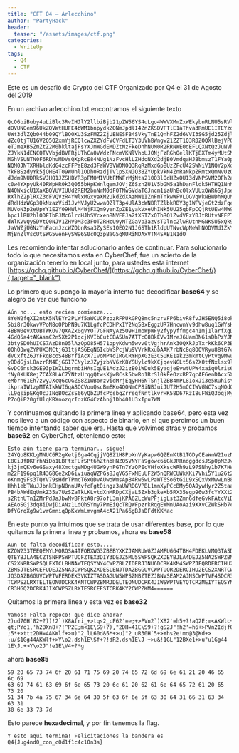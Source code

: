 ```yaml
---
title: "CFT Q4 – Arlecchino"
author: "PartyHack"
header: 
  teaser: "/assets/images/ctf.png"
categories:
  - WriteUp
tags:
  - Q4
  - CTF
---
```




Este es un desafió de Crypto del CTF Organizado por Q4 el 31 de Agosto del 2019

En un archivo arlecchino.txt encontramos el siguiente texto

	QcO6biBuby4uLiBlc3RvIHJlY2llbiBjb21pZW56YS4uLgo4WWVXMmZxWEkybnRLNU5sRVlyMlBMV2Y1YV
	dDVUNQem96UkZQVWtHUFE4bWM1bnpydkZQNmJpdlI4ZnZKSDVFTlE1aThva3RmUE1ITEYzdHlRNWJpOHIz
	UWt3dlZQb044b09QYlBOOXU3SzFMZ2ZjUENESFB4SVkyTnE1QnhFZ2d6VVI3SG5jd25ZdjlkaHc4dXExR1
	dZc0tjTU1GV2Q5Q2xmYjRCQlcwZXZYdFVCVFdLT3Y3UVhBWngwZ1ZZT1Q3R0ZOQXlBejVPOUgxbWJXcFdG
	eTJmeXB5ZmZtZ2M0bkltajFsYXJmWGdEMDZtNzFkeDhhNUM0R2RRNWE0dEFLQXNtQzJuNVh0MlAxcWNqS1
	ZJYkN1dENCQTVVbjdBVFRjUThCa0VWdzFNcmVKNlVhbUJONjFzRGhQellKTjBXTm4yMUtSMW9XM2J0eVNE
	MGhVSUNTN0F6RDhuMDVsQXpRcE84NUg1NzFvcHlLZHdoNXd2djB0VmdqaHJBbmszT1FYa0pwVHhya0trNk
	NQM0JNTXRHbldKdG4zcFFPaE8zd3FaWVBVWDNOQ3RqRzMxdGpBUzZFcU42SWNiV1NQY2pXdTlWVnJrUnh1
	YkFBSzdyYk5jOHE4T09WUnl1ODh0RzdjTVlpSXNJQ3BZYUpkVkN4ZnRaNkpZRmtxQmNvUzQ4QllmaUFjWD
	dJdm9NUDRkSVJHQ1JZSHBYR3pFM0M1VUtFMWFrMjNta210Q3lQdHZxOU13dVNPSVM2OFh2azNJeUJEZEdq
	c0w4YXpyUk40RWpHR0k3Q055bHpKWnlqemJOVjZ6SzhZU1V5bGM5a1hDanFldk5HTHQ1NnMyWDB0Zk54bH
	N4OWxicU1XaXBQVUVIUUd2REM2bnNrM0dFOTNwSVdaTGJncm1iaUhBc0lxVUUxQWR6SjJpekUwaVdEdWs1
	RXlhZ2plRXZ3dFVQVzR4YWlxMGxyaXM2UkdZdXAzMW1IZnFmTnkwWFVLOGVqWkNBWDhMQUM3WU50elVycW
	dRdHdzWGp3QkNzazVid1JvMVJyU2wwa0ZlT3p4UlA3cWNBRTZlbkRBY3g1WFVjeGt2dzFqeTlmZU1icm42
	MUVoN3p2eUpYY1E2Y09HWlM4WjFXQm9yenZpZE1yakVxeUhINk5UU25qbFpCQjRtUEw4MW94SmkzZTVSdW
	hpc1lRU2hlODFIbEJMcGlrcHJhSVcxenBNVEFJa2tXSTZxQThRQ1ZvdVFzY0JtRUtvNFFPTm1DUDhpTkJK
	dWlKVVQySDVtQ0NJV1ZHV0M3c3FOT2RHcU9yNTZGaVp3azVsTDlnc2lwRUtnMGNKSU5xQk9jWnNTNjZ5UW
	JaVWZjUGNzYnFacnJzcWZObnRsa3ZySEs1OEQ2N1J6STh1RldpUTNvcWpNeWhNODVMd1ZkY1dxUDdvUWlQ
	MjBnZlVscUtSWG5venFySW96S0c0Q3pBaG5qMURiNDAxVTN4SXB1N1dO

Les recomiendo intentar solucionarlo antes de continuar. Para solucionarlo todo lo que necesitamos esta en CyberChef, fue un acierto de la organización tenerlo en local junto, para ustedes esta internet [https://gchq.github.io/CyberChef/](https://gchq.github.io/CyberChef/){:target="_blank"}

Lo primero que supongo la mayoría intento fue decodificar **base64** y se alegro de ver que funciono

	Aún no... esto recien comienza...
	8YeW2fqXI2ntK5NlEYr2PLWf5aWCUCPzozRFPUkGPQ8mc5nzrvFP6bivR8fvJH5ENQ5i8oktfPMHLF3tyQ
	5bi8r3QkwvVPoN8oOPbPN9u7K1LgfcPCDHPxIY2Nq5BxEggzUR7HncwnYv9dhw8uq1GWYsKcMMFWd9Clfb
	4BBW0evXtUBTWKOv7QXAZx0gVYOT7GFNAyAz5O9H1mbWpWFy2fypyffmgc4nImj1larfXgD06m71dx8a5C
	4GdQ5a4tAKAsmC2n5Xt2P1qcjKVIbCutCBA5Un7ATTcQ8BkEVw1MreJ6UamBN61sDhPzYJN0WNn21KR1oW
	3btySD0hUICS7AzD8n05lAzQpO85H571opyKdwh5wvv0tVgjhrAnk3OQXkJpTxrkKk6CP3BMMtGnWJtn3p
	QOhO3wqZYPUX3NCtjG31tjAS6EqN6IcbWSPcjWu9VVrkRxubAAK7rbNc8q8OOVRyu88tG7cMYiIsICpYaJ
	dVCxftZ6JYFkqBcoS48BYfiAcX7IvoMP4dIRGCRYHpXGzE3C5UKE1ak23mkmtCyPtvq9MwuSOIS68Xvk3I
	yBDdGjsL8azrRN4EjGGI7CNylzJZyjzbNV6zK8YSUylc9kXCjqevNGLt56s2X0tfNxlsx9lbqMWipPUEHQ
	GvDC6nsk3GE93pIWZLbgrmbiHAsIqUE1AdzJ2izE0iWDuk5EyagjeEvwtUPW4xaiq0lris6RGYup31mHfq
	fNy0XUK8ejZCAX8LAC7YNtzUrqgQtwsXjwBCsk5bwRo1RrSl0kFeOzxRP7qcAE6enDAcx5XUcxkvw1jy9f
	eMbrn61Eh7zvyJXcQ6cOGZS8Z1WBorzvidMrjEqyHH6NTSnjlZBB4mPL81oxJi3e5RuhisYQShe81HlBLp
	ikpraIW1zpMTAIkkWI6qA8QCVouQscBmEKo4QONmCP8iNBJuiJUT2H5mCCIWVGWC7sqNOdGqOr56FiZwk5
	lL9gsipEKg0cJINqBOcZsS66yQbZUfcPcsbqZrrsqfNntlkvrHK58D67RzI8uFWiQ3oqjMyhM85LwVdcWq
	P7oQiP20gfUlqKRXnozqrIozKG4CzAhnj1Db401U3xIpu7WN

Y continuamos quitando la primera linea y aplicando base64, pero esta vez nos llevo a un código con aspecto de binario, en el que perdimos un buen tiempo intentando saber que era. Hasta que volvimos atrás y probamos **base62** en CyberChef, obteniendo esto:

	Esto aún tiene para terminar.. sigue!
	24YQp8KKLgMNUC6R2gXetj6ga4CqjjVQ8Z1H8PpXnVyKapw6QZEnKtB1TGDyCEaWnW21uzNeEafsWpgdag
	E8CiJfDKFrhNiDo1LBFtxFUrSPt6hZtnbHNZQSVNYFa9gowc6iGkJRRndggdcsJSpQpM2JvytPfoRidAA3
	kj3jmQKv6eGSaxy48XmctgeMDg4UGW9ynPGTn7YzQPEcVHfoXkscWRh9zL97SNhy1b7K7HWpSnry2sBvSR
	m22F196pq1R43G8Ge2xD6iviuaqWZPGs8JqVGSFxMEuUF2W5nQRWCUWkKKi7Vhi5Y1u26t2REF7xVNrZWt
	oKnmg9Fs3TQYV79sHdrTPmcT6xQDvAUwoWmsApB4Rw5wLPaWT6So6tGiL9xSQxVxMwwLnB8mCxrCja3YTC
	Hhh1ebTWuJJbnkEHpN8nnUAvfcFgtDingz3aUWRDGVPBL1mnXyPCcBMy5QA9ywHyr2Z5taaTG8m17p7HCU
	PB4bAWdEqUmkZ35a7UzSZaTkLKLvtdXnMRDpCXjaL5Zxb3gkeXb5RX35sgp96w3fcYYXXtZVeVPCqFA8Au
	s2RthUTn1ZMrPdJaJbwMvBPktA8r97ofL3mjKPA6ZLcWuPFjigLst3Zmn6dfeGvkFAtcViDMPeCfRjficY
	AEAoSGj3dq8iDwjDiANz1LdQhSYmy7PmEiQcTRQWFpzrkRqgEWMnUAoAzi9XXvCZWkSHb7cy8UceSAQiWS
	DfYGrqXg9w1vrGmniqQpKxWmLmvgmA4cA21Pa66gBJaDFdtKKMac

En este punto ya intuimos que se trata de usar diferentes base, por lo que quitamos la primera linea y probamos, ahora es **base58**

	Aun te falta decodificar esto....
	KZQW233TEEQEMYLMORQSA4TFOBXWG3ZBEBYXKZJAMRUWGZJAMFUG64TBH4FDEKLVMQ3TASDAHAZCWPZJFE
	QTEYBJLA4ECZTSNFPSWPTUOFZTEX3DIY3DEJZ5MU5SWPSQKZXDEYBJLA4DEJZ5NA2SWPZBMFITERJ3NU6E
	CS2XNRRSWPSQLFXTCLBHNAWTEQSYNY4CWPZBLZIDERJ3NU6DCRK4KM4SWPZJFQRDERCIHU2DCRK4KM4SWP
	ZBM5JTESRCEFUDEJZ5NA3CWPSQKZXDESLENJTDAZBGGUVCWPTUOR2DERCIHU2ECS2XNRTCWPTVFERDEX3M
	JQ3DAZBGGUVCWPTVFERDEX3VKIZTASDAGUWSWPSZNBZTEZJBNVSEAM2AJNSCWPTVF4SDCR3HGQ2ECS2XNR
	TCWPSZLRXTELTEONUDCRK4KNTCWPZBMRJDELTEONUDCRK4JIWSWPTVEYQTCR2MEIYTEQSYMUYSWPTVEJ2T
	CR3HGQ2DCRK4JIXCWPSZLRXTESRCEFSTCRK4KY2CWPZKM4======

Quitamos la primera linea y esta vez es **base32**

	Vamos! Falta repoco! que dice ahora?
	2)ud70H`82+?))!2`)X8Afri_+>tqs2_cF62'=e;+>PVn2`)X82'=h5+?!aQ2E;m<AKWlc+&
	gt;PYo1,'h2BXn8+?!^P2E;m<1E\S9+?),"2DH=41E\S9+?!gS2J"!h2'=h6+>PVn2Idjf0d&
	;5*+>ttt2DH=4AKWlf+>u)"2_lL60d&5*+>u)"2_uR30H`5+>Yhs2e!md@3@Kd+>
	;u/$1Gg44AKWlf+>Y\o2.dsh1E\Sf+?!dR2.dsh1E\J-+>u&!1GL"12BXe1+>u"u1Gg44
	1E\J.+>Y\o2J"!e1E\V4+?*g

ahora **base85**

	59 20 65 73 74 6f 20 61 71 75 69 20 74 65 72 6d 69 6e 61 21 20 46 65 6c 69
	63 69 74 61 63 69 6f 6e 65 73 20 6c 61 20 62 61 6e 64 65 72 61 20 65 73 20
	51 34 7b 4a 75 67 34 6e 64 30 5f 63 6f 6e 5f 63 30 64 31 66 31 63 34 63 31
	30 6e 33 73 7d

Esto parece **hexadecimal**, y por fin tenemos la flag.
	
	Y esto aqui termina! Felicitaciones la bandera es Q4{Jug4nd0_con_c0d1f1c4c10n3s}
